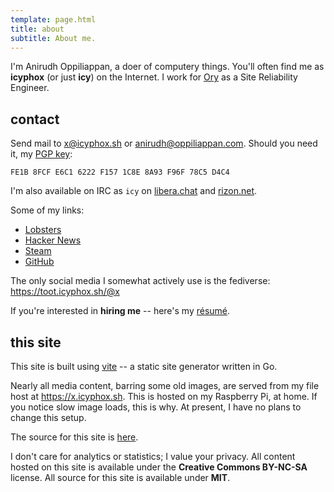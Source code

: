 ```yaml
---
template: page.html
title: about
subtitle: About me.
---
```


I'm Anirudh Oppiliappan, a doer of computery things. You'll often find
me as **icyphox** (or just **icy**) on the Internet. I work for
[Ory](https://ory.sh) as a Site Reliability Engineer.

## contact

Send mail to [x@icyphox.sh](mailto:x@icyphox.sh) or
[anirudh@oppiliappan.com](mailto:anirudh@oppiliappan.com). Should you
need it, my [PGP key](/static/gpg.txt):

```
FE1B 8FCF E6C1 6222 F157 1C8E 8A93 F96F 78C5 D4C4
```

I'm also available on IRC as `icy` on [libera.chat](https://libera.chat)
and [rizon.net](https://rizon.net).

Some of my links:

- [Lobsters](https://lobste.rs/u/icy)
- [Hacker News](https://news.ycombinator.com/user?id=icy)
- [Steam](https://steamcommunity.com/id/icyphox)
- [GitHub](https://github.com/icyphox)

The only social media I somewhat actively use is the fediverse:
https://toot.icyphox.sh/@x

If you're interested in **hiring me** -- here's my
[résumé](https://x.icyphox.sh/resume.pdf).

## this site

This site is built using [vite](https://git.icyphox.sh/vite) -- a static
site generator written in Go.

Nearly all media content, barring some old images, are served from my
file host at https://x.icyphox.sh. This is hosted on my Raspberry Pi, at
home. If you notice slow image loads, this is why. At present, I have no
plans to change this setup.

The source for this site is [here](https://git.icyphox.sh/site).

I don't care for analytics or statistics; I value your privacy. All
content hosted on this site is available under the **Creative Commons
BY-NC-SA** license. All source for this site is available under **MIT**.
